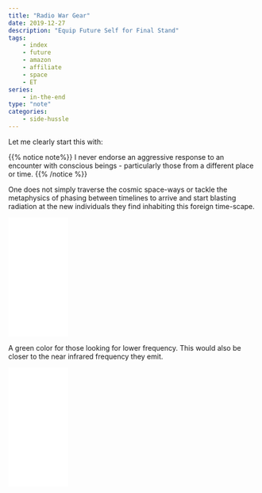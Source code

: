 ```yaml
---
title: "Radio War Gear"
date: 2019-12-27
description: "Equip Future Self for Final Stand"
tags: 
    - index
    - future
    - amazon
    - affiliate
    - space
    - ET
series:
    - in-the-end
type: "note"
categories:
    - side-hussle
---
```


Let me clearly start this with:

{{% notice note%}}
I never endorse an aggressive response to an encounter with conscious beings - particularly those from a different place or time.
{{% /notice %}}

One does not simply traverse the cosmic space-ways or tackle the metaphysics of phasing between timelines to arrive and start blasting radiation at the new individuals they find inhabiting this foreign time-scape.

<div>
<iframe style="width:120px;height:240px;" marginwidth="0" marginheight="0" scrolling="no" frameborder="0" src="//ws-na.amazon-adsystem.com/widgets/q?ServiceVersion=20070822&OneJS=1&Operation=GetAdHtml&MarketPlace=US&source=ss&ref=as_ss_li_til&ad_type=product_link&tracking_id=radiobed-20&language=en_US&marketplace=amazon&region=US&placement=B07D9KJBJ2&asins=B07D9KJBJ2&linkId=c288767d2acfc588e4c9e0030357323e&show_border=true&link_opens_in_new_window=true"></iframe>
</div>

A green color for those looking for lower frequency. This would also be closer to the near infrared frequency they emit.

<iframe style="width:120px;height:240px;" marginwidth="0" marginheight="0" scrolling="no" frameborder="0" src="//ws-na.amazon-adsystem.com/widgets/q?ServiceVersion=20070822&OneJS=1&Operation=GetAdHtml&MarketPlace=US&source=ss&ref=as_ss_li_til&ad_type=product_link&tracking_id=radiobed-20&language=en_US&marketplace=amazon&region=US&placement=B07X3KFGF7&asins=B07X3KFGF7&linkId=28ca212c72f3e96d17913abd8610fa00&show_border=true&link_opens_in_new_window=true"></iframe>
